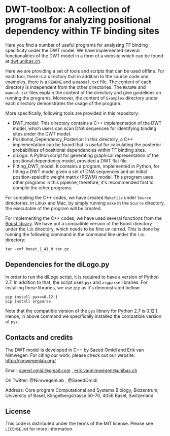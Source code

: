 # DWT-toolbox: A collection of programs for analyzing positional dependency within TF binding sites
Here you find a number of useful programs for analyzing TF binding specificity under the DWT model. We have implemented
several functionalities of the DWT model in a form of a website which can be found at [dwt.unibas.ch](https://dwt.unibas.ch).

Here we are providing a set of tools and scripts that can be used offline. For each tool, there is a directory that in
addition to the source code and examples, there is a `README` and a `manual.txt` file. The content of each directory is
independent from the other directories. The `README` and `manual.txt` files explain the content of the directory and give
guidelines on running the programs. Moreover, the content of `Examples` directory  under each directory demonstrates the
usage of the program.

More specifically, following tools are provided in this repository: 
* DWT_model: This directory contains a C++ implementation of the DWT model, which users can scan DNA sequences for identifying binding sites under the DWT model. 
* Positional_Dependency_Posterior: In this directory, a C++ implementation can be found that is useful for calculating the posterior probabilities of positional dependencies within TF binding sites. 
* diLogo: A Python script for generating graphical representation of the positional dependency model, provided a DWT flat file.
* Fitting_DWT_model: It contains a program, implemented in Python, for fitting a DWT model given a set of DNA sequences and an initial position-speicific weight matrix (PSWM) model.
This program uses other programs in this pipeline, therefore, it's recommended first to compile the other programs.

For compiling the C++ codes, we have created `Makefile` under `Source` directories. In Linux and Mac, by simply running  `make` in the `Source` directory, the executable of the program will be created. 

For implementing the C++ codes, we have used several functions from the [Boost library](http://www.boost.org/). We have put a compatible version of the Boost directory under the `lib` directory, which needs to be first un-tarred. This is done by running the following command in the command line under the `lib` directory:

```
tar -xvf boost_1_41_0.tar.gz
```

## Dependencies for the diLogo.py 
In order to run the diLogo script, it is required to have a version of Python 2.7. In addition to that, the script uses `pyx` and `argparse` libraries. For installing these libraries, we use `pip` as it's demonstrated bellow: 

```
pip install pyx==0.12.1
pip install argparse
```
Note that the compatible version of the `pyx` library for Python 2.7 is 0.12.1. Hence, in above command we specifically installed the compatible version of `pyx`.


## Contacts and credits 
The DWT model is developed in C++ by Saeed Omidi and Erik van Nimwegen.
For citing our work, please check out our website:
http://nimwegenlab.org/

Email:
saeed.omidi@gmail.com , 
erik.vannimwegen@unibas.ch

On Twitter:
@NimwegenLab , 
@SaeedOmidi

Address:
Core program Computational and Systems Biology, 
Biozentrum, University of Basel, 
Klingelbergstrasse 50-70, 
4056 Basel, Switzerland


## License 
This code is distributed under the terms of the MIT license. Please see `LICENSE.md` for more information. 
